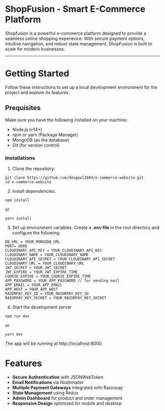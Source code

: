 # ShopFusion - Smart E-Commerce Platform

Shopfusion is a powerful e-commerce platform designed to provide a seamless online shopping experience. With secure payment options, intuitive navigation, and robust state management, ShopFusion is built to scale for modern businesses.


---
# Getting Started
Follow these instructions to set up a local development environment for the project and explore its features.

## Prequisites
Make sure you have the following installed on your machine:
- Node.js (v14+)
- npm or yarn (Package Manager)
- MongoDB (as the database)
- Git (for version control)

### Installations
1. Clone the repository:
```
git clone https://github.com/devgoel2004/e-commerce-website.git
cd e-commerce-website
```
2. Install dependencies:
```
npm install
```
or 
```
yarn install
```
3. Set up environment variables:  Create a **.env file** in the root directory and configure the following:
```
DB_URL = YOUR_MONGODB_URL
PORT= 8000
CLOUDINARY_API_KEY = YOUR_CLOUDINARY_API_KEY
CLOUDINARY_NAME = YOUR_CLOUDINARY_NAME
CLOUDINARY_API_SECRET = YOUR_CLOUDINARY_API_SECRET
CLOUDINARY_URL = YOUR_CLOUDINARY_URL
JWT_SECRET = YOUR_JWT_SECRET
JWT_EXPIRE = YOUR_JWT_EXPIRE_TIME
COOKIE_EXPIRE = YOUR_COOKIE_EXPIRE_TIME
APP_PASSWORD = YOUR_APP_PASSWORD // for sending mail
APP_EMAIL = YOUR_APP_EMAIL
APP_HOST = YOUR_APP_HOST
RAZORPAY_KEY_ID = YOUR_RAZORPAY_KEY_ID
RAZORPAY_KEY_SECRET = YOUR_RAZORPAY_KEY_SECRET
```
4. Start the development server
```
npm run dev
```
or 
```
yarn dev
```
The app will be running at http://localhost:8000.
# Features
- **Secure Authentication** with JSONWebToken 
-  **Email Notifications** via Nodemailer
- **Multiple Payment Gateways** integrated with Razorpay
- **State Management** using Redux
- **Admin Dashboard** for product and order management
- **Responsive Design** optimized for mobile and desktop